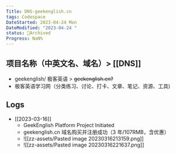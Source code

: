 ```yaml
---
Title: DNS-geekenglish.cn
tags: Codespace
DateStarted: 2023-04-24 Mon
DateModified: "2023-04-24 "
status: 🔵Archived
Progress: NaN%
---
```


## 项目名称（中英文名、域名）> [[DNS]]

- geekenglish/ 极客英语 > ~~geekenglish.cn?~~
- 极客英语学习网（分类练习、讨论、打卡、文章、笔记、资源、工具)

## Logs

- [[2023-03-16]]
  - GeekEnglish Platform Project Initiated
  - geekenglish.cn 域名购买并注册成功（3 年/107RMB，含优惠）
  - ![[zz-assets/Pasted image 20230316213159.png]]
  - ![[zz-assets/Pasted image 20230316221637.png]]

